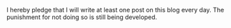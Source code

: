I hereby pledge that I will write at least one post on this blog every day. The punishment for not doing so is still being developed.
